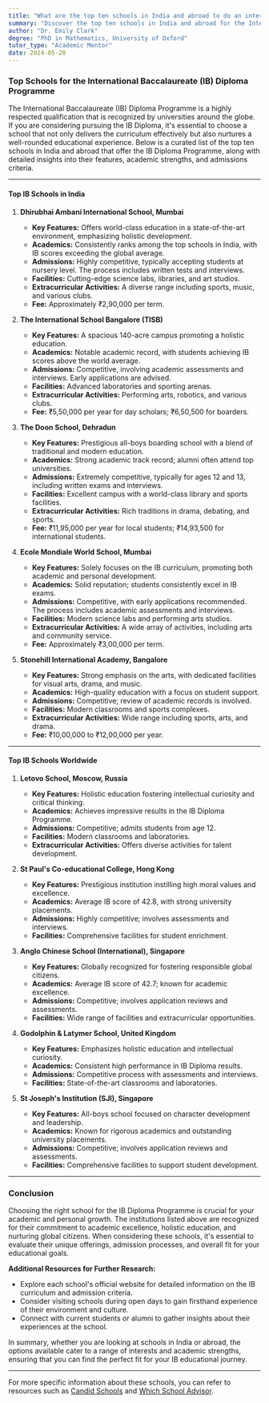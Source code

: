 ```yaml
---
title: "What are the top ten schools in India and abroad to do an international Baccalaureate (IB) diploma course?"
summary: "Discover the top ten schools in India and abroad for the International Baccalaureate Diploma Programme, offering quality education and global recognition."
author: "Dr. Emily Clark"
degree: "PhD in Mathematics, University of Oxford"
tutor_type: "Academic Mentor"
date: 2024-05-20
---
```


### Top Schools for the International Baccalaureate (IB) Diploma Programme

The International Baccalaureate (IB) Diploma Programme is a highly respected qualification that is recognized by universities around the globe. If you are considering pursuing the IB Diploma, it's essential to choose a school that not only delivers the curriculum effectively but also nurtures a well-rounded educational experience. Below is a curated list of the top ten schools in India and abroad that offer the IB Diploma Programme, along with detailed insights into their features, academic strengths, and admissions criteria.

---

#### Top IB Schools in India

1. **Dhirubhai Ambani International School, Mumbai**
   - **Key Features:** Offers world-class education in a state-of-the-art environment, emphasizing holistic development.
   - **Academics:** Consistently ranks among the top schools in India, with IB scores exceeding the global average.
   - **Admissions:** Highly competitive, typically accepting students at nursery level. The process includes written tests and interviews.
   - **Facilities:** Cutting-edge science labs, libraries, and art studios.
   - **Extracurricular Activities:** A diverse range including sports, music, and various clubs.
   - **Fee:** Approximately ₹2,90,000 per term.

2. **The International School Bangalore (TISB)**
   - **Key Features:** A spacious 140-acre campus promoting a holistic education.
   - **Academics:** Notable academic record, with students achieving IB scores above the world average.
   - **Admissions:** Competitive, involving academic assessments and interviews. Early applications are advised.
   - **Facilities:** Advanced laboratories and sporting arenas.
   - **Extracurricular Activities:** Performing arts, robotics, and various clubs.
   - **Fee:** ₹5,50,000 per year for day scholars; ₹6,50,500 for boarders.

3. **The Doon School, Dehradun**
   - **Key Features:** Prestigious all-boys boarding school with a blend of traditional and modern education.
   - **Academics:** Strong academic track record; alumni often attend top universities.
   - **Admissions:** Extremely competitive, typically for ages 12 and 13, including written exams and interviews.
   - **Facilities:** Excellent campus with a world-class library and sports facilities.
   - **Extracurricular Activities:** Rich traditions in drama, debating, and sports.
   - **Fee:** ₹11,95,000 per year for local students; ₹14,93,500 for international students.

4. **Ecole Mondiale World School, Mumbai**
   - **Key Features:** Solely focuses on the IB curriculum, promoting both academic and personal development.
   - **Academics:** Solid reputation; students consistently excel in IB exams.
   - **Admissions:** Competitive, with early applications recommended. The process includes academic assessments and interviews.
   - **Facilities:** Modern science labs and performing arts studios.
   - **Extracurricular Activities:** A wide array of activities, including arts and community service.
   - **Fee:** Approximately ₹3,00,000 per term.

5. **Stonehill International Academy, Bangalore**
   - **Key Features:** Strong emphasis on the arts, with dedicated facilities for visual arts, drama, and music.
   - **Academics:** High-quality education with a focus on student support.
   - **Admissions:** Competitive; review of academic records is involved.
   - **Facilities:** Modern classrooms and sports complexes.
   - **Extracurricular Activities:** Wide range including sports, arts, and drama.
   - **Fee:** ₹10,00,000 to ₹12,00,000 per year.

---

#### Top IB Schools Worldwide

1. **Letovo School, Moscow, Russia**
   - **Key Features:** Holistic education fostering intellectual curiosity and critical thinking.
   - **Academics:** Achieves impressive results in the IB Diploma Programme.
   - **Admissions:** Competitive; admits students from age 12.
   - **Facilities:** Modern classrooms and laboratories.
   - **Extracurricular Activities:** Offers diverse activities for talent development.

2. **St Paul's Co-educational College, Hong Kong**
   - **Key Features:** Prestigious institution instilling high moral values and excellence.
   - **Academics:** Average IB score of 42.8, with strong university placements.
   - **Admissions:** Highly competitive; involves assessments and interviews.
   - **Facilities:** Comprehensive facilities for student enrichment.

3. **Anglo Chinese School (International), Singapore**
   - **Key Features:** Globally recognized for fostering responsible global citizens.
   - **Academics:** Average IB score of 42.7; known for academic excellence.
   - **Admissions:** Competitive; involves application reviews and assessments.
   - **Facilities:** Wide range of facilities and extracurricular opportunities.

4. **Godolphin & Latymer School, United Kingdom**
   - **Key Features:** Emphasizes holistic education and intellectual curiosity.
   - **Academics:** Consistent high performance in IB Diploma results.
   - **Admissions:** Competitive process with assessments and interviews.
   - **Facilities:** State-of-the-art classrooms and laboratories.

5. **St Joseph's Institution (SJI), Singapore**
   - **Key Features:** All-boys school focused on character development and leadership.
   - **Academics:** Known for rigorous academics and outstanding university placements.
   - **Admissions:** Competitive; involves application reviews and assessments.
   - **Facilities:** Comprehensive facilities to support student development.

---

### Conclusion

Choosing the right school for the IB Diploma Programme is crucial for your academic and personal growth. The institutions listed above are recognized for their commitment to academic excellence, holistic education, and nurturing global citizens. When considering these schools, it's essential to evaluate their unique offerings, admission processes, and overall fit for your educational goals.

**Additional Resources for Further Research:**
- Explore each school's official website for detailed information on the IB curriculum and admission criteria.
- Consider visiting schools during open days to gain firsthand experience of their environment and culture.
- Connect with current students or alumni to gather insights about their experiences at the school.

In summary, whether you are looking at schools in India or abroad, the options available cater to a range of interests and academic strengths, ensuring that you can find the perfect fit for your IB educational journey.

---
For more specific information about these schools, you can refer to resources such as [Candid Schools](https://candidschools.com/best-ib-schools/) and [Which School Advisor](https://whichschooladvisor.com/vietnam/guides/worlds-best-ib-schools-by-ib-dp-score).
    